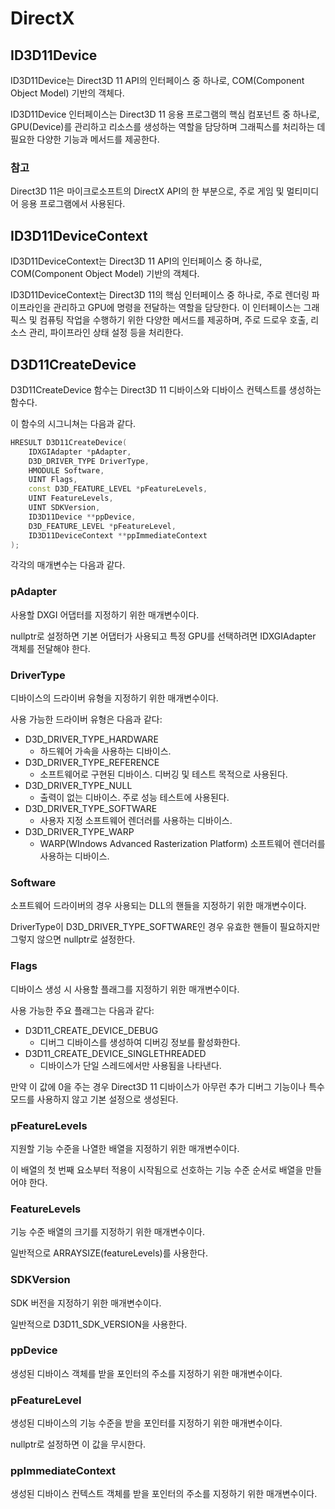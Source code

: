 # DirectX

## ID3D11Device
ID3D11Device는 Direct3D 11 API의 인터페이스 중 하나로, COM(Component Object Model) 기반의 객체다.

ID3D11Device 인터페이스는 Direct3D 11 응용 프로그램의 핵심 컴포넌트 중 하나로, GPU(Device)를 관리하고 리소스를 생성하는 역할을 담당하며 그래픽스를 처리하는 데 필요한 다양한 기능과 메서드를 제공한다.

### 참고
Direct3D 11은 마이크로소프트의 DirectX API의 한 부분으로, 주로 게임 및 멀티미디어 응용 프로그램에서 사용된다. 

## ID3D11DeviceContext
ID3D11DeviceContext는 Direct3D 11 API의 인터페이스 중 하나로, COM(Component Object Model) 기반의 객체다.

ID3D11DeviceContext는 Direct3D 11의 핵심 인터페이스 중 하나로, 주로 렌더링 파이프라인을 관리하고 GPU에 명령을 전달하는 역할을 담당한다. 이 인터페이스는 그래픽스 및 컴퓨팅 작업을 수행하기 위한 다양한 메서드를 제공하며, 주로 드로우 호출, 리소스 관리, 파이프라인 상태 설정 등을 처리한다.

## D3D11CreateDevice
D3D11CreateDevice 함수는 Direct3D 11 디바이스와 디바이스 컨텍스트를 생성하는 함수다. 

이 함수의 시그니쳐는 다음과 같다.
```cpp
HRESULT D3D11CreateDevice(
    IDXGIAdapter *pAdapter,
    D3D_DRIVER_TYPE DriverType,
    HMODULE Software,
    UINT Flags,
    const D3D_FEATURE_LEVEL *pFeatureLevels,
    UINT FeatureLevels,
    UINT SDKVersion,
    ID3D11Device **ppDevice,
    D3D_FEATURE_LEVEL *pFeatureLevel,
    ID3D11DeviceContext **ppImmediateContext
);
```

각각의 매개변수는 다음과 같다.

### pAdapter
사용할 DXGI 어댑터를 지정하기 위한 매개변수이다. 

nullptr로 설정하면 기본 어댑터가 사용되고 특정 GPU를 선택하려면 IDXGIAdapter 객체를 전달해야 한다.

### DriverType
디바이스의 드라이버 유형을 지정하기 위한 매개변수이다. 

사용 가능한 드라이버 유형은 다음과 같다:
* D3D_DRIVER_TYPE_HARDWARE
  * 하드웨어 가속을 사용하는 디바이스.
* D3D_DRIVER_TYPE_REFERENCE
  * 소프트웨어로 구현된 디바이스. 디버깅 및 테스트 목적으로 사용된다.
* D3D_DRIVER_TYPE_NULL
  * 출력이 없는 디바이스. 주로 성능 테스트에 사용된다.
* D3D_DRIVER_TYPE_SOFTWARE
  * 사용자 지정 소프트웨어 렌더러를 사용하는 디바이스.
* D3D_DRIVER_TYPE_WARP
  * WARP(WIndows Advanced Rasterization Platform) 소프트웨어 렌더러를 사용하는 디바이스.

### Software
소프트웨어 드라이버의 경우 사용되는 DLL의 핸들을 지정하기 위한 매개변수이다.

DriverType이 D3D_DRIVER_TYPE_SOFTWARE인 경우 유효한 핸들이 필요하지만 그렇지 않으면 nullptr로 설정한다.

### Flags
디바이스 생성 시 사용할 플래그를 지정하기 위한 매개변수이다. 

사용 가능한 주요 플래그는 다음과 같다:
* D3D11_CREATE_DEVICE_DEBUG
  * 디버그 디바이스를 생성하여 디버깅 정보를 활성화한다.
* D3D11_CREATE_DEVICE_SINGLETHREADED
  * 디바이스가 단일 스레드에서만 사용됨을 나타낸다.

만약 이 값에 0을 주는 경우 Direct3D 11 디바이스가 아무런 추가 디버그 기능이나 특수 모드를 사용하지 않고 기본 설정으로 생성된다.

### pFeatureLevels
지원할 기능 수준을 나열한 배열을 지정하기 위한 매개변수이다. 

이 배열의 첫 번째 요소부터 적용이 시작됨으로 선호하는 기능 수준 순서로 배열을 만들어야 한다.

### FeatureLevels
기능 수준 배열의 크기를 지정하기 위한 매개변수이다.

일반적으로 ARRAYSIZE(featureLevels)를 사용한다.

### SDKVersion
SDK 버전을 지정하기 위한 매개변수이다. 

일반적으로 D3D11_SDK_VERSION을 사용한다.

### ppDevice
생성된 디바이스 객체를 받을 포인터의 주소를 지정하기 위한 매개변수이다.

### pFeatureLevel
생성된 디바이스의 기능 수준을 받을 포인터를 지정하기 위한 매개변수이다. 

nullptr로 설정하면 이 값을 무시한다.

### ppImmediateContext
생성된 디바이스 컨텍스트 객체를 받을 포인터의 주소를 지정하기 위한 매개변수이다.